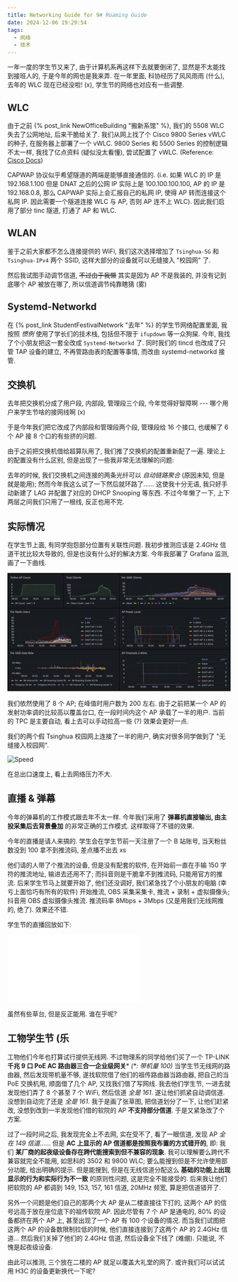 ```yaml
---
title: Networking Guide for 9# Roaming Guide
date: 2024-12-06 19:29:54
tags:
  - 网络
  - 技术
---
```




一年一度的学生节又来了, 由于计算机系再这样下去就要倒闭了, 显然是不太能找到接班人的, 于是今年的网也是我来弄. 在一年里面, 科协经历了风风雨雨 (什么), 去年的 WLC 现在已经没啦! (x), 学生节的网络也对应有一些调整.



<!-- more -->



## WLC

由于之前 {% post_link NewOfficeBuilding "搬新系馆" %}, 我们的 5508 WLC 失去了公网地址, 后来干脆给关了. 我们从网上找了个 Cisco 9800 Series vWLC 的种子, 在服务器上部署了一个 vWLC. 9800 Series 和 5500 Series 的控制逻辑不太一样, 我找了亿点资料 (疑似没太看懂), 尝试配置了 vWLC. (Reference: [Cisco Docs](https://www.cisco.com/c/en/us/support/wireless/catalyst-9800-series-wireless-controllers/products-installation-and-configuration-guides-list.html))

CAPWAP 协议似乎希望隧道的两端是能够直接通信的. (i.e. 如果 WLC 的 IP 是 192.168.1.100 但是 DNAT 之后的公网 IP 实际上是 100.100.100.100, AP 的 IP 是 192.168.0.8, 那么 CAPWAP 实际上会汇报自己的私网 IP, 使得 AP 转而连接这个私网 IP. 因此需要一个隧道连接 WLC 与 AP, 否则 AP 连不上 WLC). 因此我们启用了部分 tinc 隧道, 打通了 AP 和 WLC.



## WLAN

鉴于之前大家都不怎么连接提供的 WiFi, 我们这次选择增加了 `Tsinghua-5G` 和 `Tsinghua-IPv4` 两个 SSID, 这样大部分的设备就可以无缝接入 "校园网" 了.

然后我试图手动调节信道, ~~不过由于我懒~~ 其实是因为 AP 不是我装的, 并没有记到底哪个 AP 被放在哪了, 所以信道调节纯靠瞎猜 (雾)



## Systemd-Networkd

在 {% post_link StudentFestivalNetwork "去年" %} 的学生节网络配置里面, 我按照 *惯例* 使用了学长们的技术栈, 包括但不限于 `ifupdown` 等一众狗屎. 今年, 我找了个小朋友把这一套全改成 `Systemd-Networkd` 了. 同时我们的 tincd 也改成了只管 TAP 设备的建立, 不再管路由表的配置等事情, 而改由 systemd-networkd 接管.



## 交换机

去年把交换机分成了用户段, 内部段, 管理段三个段, 今年觉得好智障啊 --- 哪个用户来学生节啥的接网线啊 (x)

于是今年我们把它改成了内部段和管理段两个段, 管理段给 16 个接口, 也缓解了 6 个 AP 接 8 个口的有些挤的问题.

由于之前把交换机借给超算队用了, 我们推了交换机的配置重新配了一遍. 理论上的配置没有什么区别, 但是出现了一些我非常无法理解的问题:

去年的时候, 我们交换机之间连接的两条光纤可以 *自动链路聚合* (原因未知, 但是就是能用); 然而今年我这么试了一下然后就环路了...... 这使我十分无语, 我只好手动新建了 LAG 并配置了对应的 DHCP Snooping 等东西. 不过今年懒了一下, 上下两层之间我们只用了一根线, 反正也用不完.



## 实际情况

在学生节上面, 有同学抱怨部分位置有关联性问题. 我初步推测应该是 2.4GHz 信道干扰比较大导致的, 但是也没有什么好的解决方案. 今年我部署了 Grafana 监测, 画了一下曲线.

![Stats](./StudentFestivalNetwork-2024/WLAN-Stats.png)

我们依然使用了 8 个 AP; 在峰值时用户数为 200 左右. 由于之前把某一个 AP 的发射功率调的比较高以覆盖台口, 在一段时间内这个 AP 承载了一半的用户. 当前的 TPC 是主要自动, 看上去可以手动拉高一些 (?) 效果会更好一点.

我们的两个假 Tsinghua 校园网上连接了一半的用户, 确实对很多同学做到了 "无缝接入校园网".

![Speed](./StudentFestivalNetwork-2024/Speed.png)

在总出口速度上, 看上去网络压力不大.

## 直播 & 弹幕

今年的弹幕机的工作模式跟去年不太一样. 今年我们采用了 **弹幕机直接输出, 由主投采集后去背景叠加** 的非常正确的工作模式. 这样取得了不错的效果.

今年的直播是请人来搞的. 学生会在学生节前一天注册了一个 B 站账号, 当天粉丝数没到 100 拿不到推流码, 差点播不出去 xs

他们请的人带了个推流的设备, 但是没有配套的软件, 在开始前一直在手输 150 字符的推流地址, 输进去还用不了; 而抖音则是干脆拿不到推流码, 只能用官方的推流. 后来学生节马上就要开始了, 他们还没调好, 我们紧急找了个小朋友的电脑 (幸亏上面恰巧有所有的软件) 开始推流, OBS 采集采集卡, 推流 + 录制 + 虚拟摄像头; 抖音用 OBS 虚拟摄像头推流. 推流码率 8Mbps + 3Mbps (又是用我们无线网推的, 绝了). 效果还不错.

学生节的直播回放如下:

<iframe src="//player.bilibili.com/player.html?isOutside=true&aid=113586651333680&bvid=BV1aazCYEE1W&cid=27155366088&p=1&autoplay=0" scrolling="no" border="0" frameborder="no" framespacing="0" allowfullscreen="true"></iframe>

虽然有些草台, 但是反正能用. 谁在乎呢?



## 工物学生节 (乐

工物他们今年也打算试行提供无线网. 不过物理系的同学给他们买了一个 TP-LINK **千兆 9 口 PoE AC 路由器三合一企业级网关*** *(\*: 带机量 100)* 当学生节无线网的路由器, 然后发现带机量不够, 遂找软院借了他们的祖传路由器当路由器, 把自己的当 PoE 交换机用, 顺面借了几个 AP, 又找我们借了写网线. 我去他们学生节, 一进去就发现他们弄了 8 个甚至 7 个 WiFi, 然后信道 *全是 161*. 遂让他们抓紧自动调信道. 没想到自动完了还是 *全是 161*. 我于是画了张草图, 把信道划分了一下, 让他们赶紧改, 没想到改到一半发现他们借的软院的 AP **不支持部分信道**. 于是又紧急改了个方案.

过了一段时间之后, 我发现完全上不去网, 实在受不了, 看了一眼信道, 发现 AP *全在 149 信道*...... 但是 **AC 上显示的 AP 信道都是按照我布置的方式错开的**, 即: 我们 **某厂商的起夜级设备存在跨代能搜索到但不兼容的现象**. 我可以理解要么跨代不兼容就完全不能用, 如思科的 3502 和 9800 WLC; 要么能搜到但是不允许使用部分功能, 给出明确的提示. 但是能搜到, 但是在无线信道分配这么 **基础的功能上出现显示的行为和实际行为不一致** 的原则性问题, 这是完全不能接受的. 后来我让他们把软院的 AP 都调到 149, 153, 157, 161 信道, 20MHz 频宽, 算是把信道错开了.

另外一个问题是他们自己的那两个大 AP 是从二楼直接往下打的, 这两个 AP 的信号远高于放在座位底下的祖传软院 AP. 因此尽管有 7 个 AP 是通电的, 80% 的设备都挤在两个 AP 上, 甚至出现了一个 AP 有 100 个设备的情况. 而当我们试图把这两个 AP 的设备数限制拉低的时候, 他们直接连接到了这两个 AP 的 2.4GHz 信道... 然后我们关掉了他们的 2.4GHz 信道, 然后设备全下线了 (难绷). 只能说, 不愧是起夜级设备.

由此可以推测, 三个放在二楼的 AP 就足以覆盖大礼堂的网了. 或许我们可以试试用 H3C 的设备更新换代一下呢?
